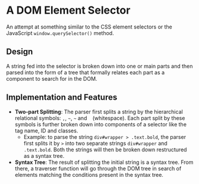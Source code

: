 # A DOM Element Selector
An attempt at something similar to the CSS element selectors or the JavaScript ```window.querySelector()``` method.

## Design
A string fed into the selector is broken down into one or main parts and then parsed into the form of a tree that formally relates each part as a component to search for in the DOM.

## Implementation and Features
* **Two-part Splitting**: The parser first splits a string by the hierarchical relational symbols: ```,```, ```~```, ```~``` and ``` ``` (whitespace). Each part split by these symbols is further broken down into components of a selector like the tag name, ID and classes.
  * Example: to parse the string ```div#wrapper > .text.bold```, the parser first splits it by ```>``` into two separate strings ```div#wrapper``` and ```.text.bold```. Both the strings will then be broken down restructured as a syntax tree.
* **Syntax Tree**: The result of splitting the initial string is a syntax tree. From there, a traverser function will go through the DOM tree in search of elements matching the conditions present in the syntax tree.
